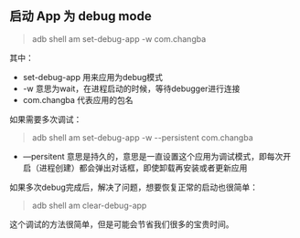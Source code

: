 
## 启动 App 为 debug mode

> adb shell am set-debug-app -w com.changba

其中：

- set-debug-app 用来应用为debug模式
- -w 意思为wait，在进程启动的时候，等待debugger进行连接
- com.changba 代表应用的包名

如果需要多次调试：
> adb shell am set-debug-app -w --persistent  com.changba

- —persitent 意思是持久的，意思是一直设置这个应用为调试模式，即每次开启（进程创建）都会弹出对话框，即使卸载再安装或者更新应用

如果多次debug完成后，解决了问题，想要恢复正常的启动也很简单：
> adb shell am clear-debug-app

这个调试的方法很简单，但是可能会节省我们很多的宝贵时间。



